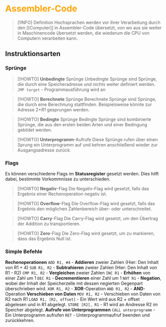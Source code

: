 # <font color = "orange">Assembler-Code</font>
>[!INFO] Definition
>Hochsprachen werden vor ihrer Verarbeitung durch den [[Computer]] in Assembler-Code übersetzt, von wo aus sie weiter in Maschinencode übersetzt werden, die wiederum die CPU von Computern verarbeiten kann.

## Instruktionsarten
### Sprünge
>[!HOWTO] **Unbedingte** Sprünge
>Unbedingte Sprünge sind Sprünge, die durch eine Speicheradresse und nichts weiter definiert werden.
>`JMP target` - Programmausführung wird an 

>[!HOWTO] **Berechnete** Sprünge
>Berechnete Sprünge sind Sprünge, die durch eine Berechnung stattfinden. Beispielsweise könnte zur Adresse 2+*R1* gesprungen werden.

>[!HOWTO] **Bedingte** Sprünge
>Bedingte Sprünge sind kombinierte Sprünge, die aus den ersten beiden Arten und einer Bedingung gebildet werden.

>[!HOWTO] **Unterprogramm**-Aufrufe
>Diese Sprünge rufen über einen Sprung ein Unterprogramm auf und kehren anschließend wieder zur Ausgangsadresse zurück.
### Flags
Es können verschiedene Flags im **Statusregister** gesetzt werden. Dies hilft dabei, bestimmte Vorkommnisse zu unterschieden.
>[!HOWTO] **Negativ**-Flag
>Die Negativ-Flag wird gesetzt, falls das Ergebnis einer Rechenoperation negativ ist.

>[!HOWTO] **Overflow**-Flag
>Die Overflow-Flag wird gesetzt, falls das Ergebnis den möglichen Zahlenbereich über- oder unterschreitet.

>[!HOWTO] **Carry**-Flag
>Die Carry-Flag wird gesetzt, um den Übertrag der Addition zu transportieren.

>[!HOWTO] **Zero**-Flag
>Die Zero-Flag wird gesetzt, um zu markieren, dass das Ergebnis Null ist.

### Simple Befehle
**Rechenoperationen**
`ADD R1, #4` - **Addieren** zweier Zahlen (Hier: Den Inhalt von R1 + 4)
`SUB R1, R2` -  **Subtrahieren** zweier Zahlen (Hier: Den Inhalt von R1 - R2)
`CMP R1, R2` - **Vergleichen** zweier Zahlen
`INC R1` - **Erhöhen** von einer Zahl um 1
`DEC R1` - **Decrementieren** einer Zahl um 1
`NOT R1` - **Negation**, wobei der Inhalt der Speicherzelle mit dessen negierten Gegenpart überschrieben wird.
`XOR R1, R2` - **XOR**-Operation
`AND R1, R2` - **AND**-Operation
**Verschieben von Daten**
`MOV R1, R2` - Verschieben von Daten von R2 nach R1
`LOAD R1, [R2, offset]` - Ein Wert wird aus R2 + offset abgelesen und in R1 abgelegt.
`STORE [R2], R1` - R1 wird an Andresse R2 im Speicher abgelegt.
**Aufrufe von Unterprogrammen**
`CALL unterprogramm` - Ein Unterprogramm aufrufen
`RET` - Unterprogrammaufruf beenden und zurückkehren.

